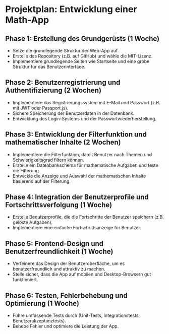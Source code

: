 # Projektplan: Entwicklung einer Math-App

## Phase 1: Erstellung des Grundgerüsts (1 Woche)

- Setze die grundlegende Struktur der Web-App auf.
- Erstelle das Repository (z.B. auf GitHub) und wähle die MIT-Lizenz.
- Implementiere grundlegende Seiten wie Startseite und eine grobe Struktur für das Benutzerinterface.

## Phase 2: Benutzerregistrierung und Authentifizierung (2 Wochen)

- Implementiere das Registrierungssystem mit E-Mail und Passwort (z.B. mit JWT oder Passport.js).
- Sichere Speicherung der Benutzerdaten in der Datenbank.
- Entwicklung des Login-Systems und der Passwortwiederherstellung.

## Phase 3: Entwicklung der Filterfunktion und mathematischer Inhalte (2 Wochen)

- Implementiere die Filterfunktion, damit Benutzer nach Themen und Schwierigkeitsgrad filtern können.
- Erstelle ein Datenbankschema für mathematische Aufgaben und teste die Filterung.
- Entwickle die Anzeige und Auswahl der mathematischen Inhalte basierend auf der Filterung.

## Phase 4: Integration der Benutzerprofile und Fortschrittsverfolgung (1 Woche)

- Erstelle Benutzerprofile, die die Fortschritte der Benutzer speichern (z.B. gelöste Aufgaben).
- Implementiere eine einfache Fortschrittsanzeige für Benutzer.

## Phase 5: Frontend-Design und Benutzerfreundlichkeit (1 Woche)

- Verfeinere das Design der Benutzeroberfläche, um es benutzerfreundlich und attraktiv zu machen.
- Stelle sicher, dass die App auf mobilen und Desktop-Browsern gut funktioniert.

## Phase 6: Testen, Fehlerbehebung und Optimierung (1 Woche)

- Führe umfassende Tests durch (Unit-Tests, Integrationstests, Benutzerakzeptanztests).
- Behebe Fehler und optimiere die Leistung der App.
